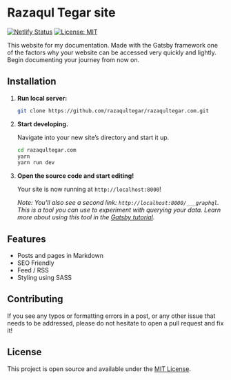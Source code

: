 # Razaqul Tegar site

[![Netlify Status](https://api.netlify.com/api/v1/badges/0f11547d-e541-4285-b7c4-10dcaa7746c9/deploy-status)](https://app.netlify.com/sites/razaqultegar/deploys) [![License: MIT](https://img.shields.io/badge/License-MIT-blue.svg)](https://opensource.org/licenses/MIT)

This website for my documentation. Made with the Gatsby framework one of the factors why your website can be accessed very quickly and lightly. Begin documenting your journey from now on.

## Installation

1.  **Run local server:**

    ```sh
    git clone https://github.com/razaqultegar/razaqultegar.com.git
    ```

1.  **Start developing.**

    Navigate into your new site’s directory and start it up.

    ```sh
    cd razaqultegar.com
    yarn
    yarn run dev
    ```

1.  **Open the source code and start editing!**

    Your site is now running at `http://localhost:8000`!

    _Note: You'll also see a second link: _`http://localhost:8000/___graphql`_. This is a tool you can use to experiment with querying your data. Learn more about using this tool in the [Gatsby tutorial](https://www.gatsbyjs.org/tutorial/part-five/#introducing-graphiql)._

## Features

- Posts and pages in Markdown
- SEO Friendly
- Feed / RSS
- Styling using SASS

## Contributing

If you see any typos or formatting errors in a post, or any other issue that needs to be addressed, please do not hesitate to open a pull request and fix it!

## License

This project is open source and available under the [MIT License](LICENSE).